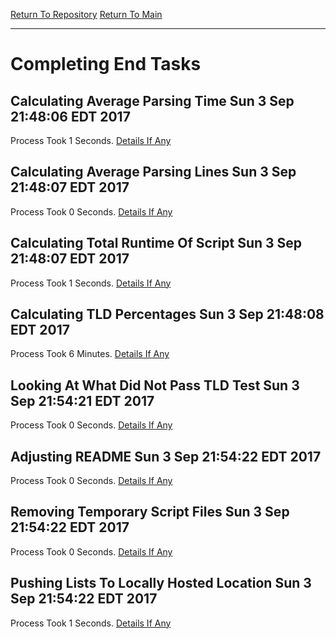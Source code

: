 [Return To Repository](https://github.com/deathbybandaid/piholeparser/)
[Return To Main](https://github.com/deathbybandaid/piholeparser/blob/master/RecentRunLogs/Mainlog.md)
____________________________________
# Completing End Tasks

## Calculating Average Parsing Time Sun 3 Sep 21:48:06 EDT 2017
Process Took 1 Seconds.
[Details If Any](https://github.com/deathbybandaid/piholeparser/blob/master/RecentRunLogs/TopLevelScripts/EndtaskScripts/10-Calculating-Average-Parsing-Time.md)

## Calculating Average Parsing Lines Sun 3 Sep 21:48:07 EDT 2017
Process Took 0 Seconds.
[Details If Any](https://github.com/deathbybandaid/piholeparser/blob/master/RecentRunLogs/TopLevelScripts/EndtaskScripts/15-Calculating-Average-Parsing-Lines.md)

## Calculating Total Runtime Of Script Sun 3 Sep 21:48:07 EDT 2017
Process Took 1 Seconds.
[Details If Any](https://github.com/deathbybandaid/piholeparser/blob/master/RecentRunLogs/TopLevelScripts/EndtaskScripts/20-Calculating-Total-Runtime-Of-Script.md)

## Calculating TLD Percentages Sun 3 Sep 21:48:08 EDT 2017
Process Took 6 Minutes.
[Details If Any](https://github.com/deathbybandaid/piholeparser/blob/master/RecentRunLogs/TopLevelScripts/EndtaskScripts/65-Calculating-TLD-Percentages.md)

## Looking At What Did Not Pass TLD Test Sun 3 Sep 21:54:21 EDT 2017
Process Took 0 Seconds.
[Details If Any](https://github.com/deathbybandaid/piholeparser/blob/master/RecentRunLogs/TopLevelScripts/EndtaskScripts/68-Looking-At-What-Did-Not-Pass-TLD-Test.md)

## Adjusting README Sun 3 Sep 21:54:22 EDT 2017
Process Took 0 Seconds.
[Details If Any](https://github.com/deathbybandaid/piholeparser/blob/master/RecentRunLogs/TopLevelScripts/EndtaskScripts/70-Adjusting-README.md)

## Removing Temporary Script Files Sun 3 Sep 21:54:22 EDT 2017
Process Took 0 Seconds.
[Details If Any](https://github.com/deathbybandaid/piholeparser/blob/master/RecentRunLogs/TopLevelScripts/EndtaskScripts/75-Removing-Temporary-Script-Files.md)

## Pushing Lists To Locally Hosted Location Sun 3 Sep 21:54:22 EDT 2017
Process Took 1 Seconds.
[Details If Any](https://github.com/deathbybandaid/piholeparser/blob/master/RecentRunLogs/TopLevelScripts/EndtaskScripts/80-Pushing-Lists-To-Locally-Hosted-Location.md)

